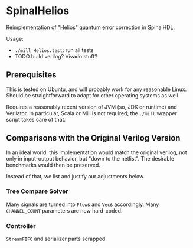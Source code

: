 # SpinalHelios

Reimplementation of ["Helios" quantum error correction](https://github.com/NamiLiy/Helios_scalable_QEC) in SpinalHDL.

Usage:
* `./mill Helios.test`: run all tests
* TODO build verilog? Vivado stuff?

## Prerequisites

This is tested on Ubuntu, and will probably work for any reasonable Linux.
Should be straightforward to adapt for other operating systems as well.

Requires a reasonably recent version of JVM (so, JDK or runtime) and Verilator.
In particular, Scala or Mill is not required;
the `./mill` wrapper script takes care of that.

## Comparisons with the Original Verilog Version

In an ideal world, this implementation would match the original verilog,
not only in input-output behavior, but "down to the netlist".
The desirable benchmarks would then be preserved.

Instead of that, we list and justify our adjustments below.

### Tree Compare Solver

Many signals are turned into `Flow`s and `Vec`s accordingly.
Many `CHANNEL_COUNT` parameters are now hard-coded.

###  Controller

`StreamFIFO` and serializer parts scrapped
